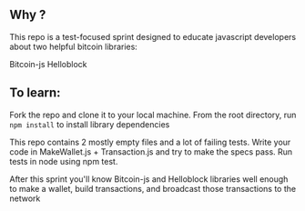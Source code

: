 ## Why ?
This repo is a test-focused sprint designed to educate javascript developers about two helpful bitcoin libraries:

Bitcoin-js
Helloblock

## To learn:
Fork the repo and clone it to your local machine. From the root directory, run `npm install` to install library dependencies

This repo contains 2 mostly empty files and a lot of failing tests.
Write your code in MakeWallet.js + Transaction.js and try to make the specs pass. Run tests in node using npm test.

After this sprint you'll know Bitcoin-js and Helloblock libraries well enough to make a wallet, build transactions, and broadcast those transactions to the network
